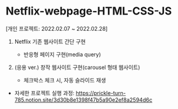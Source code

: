 # Netflix-webpage-HTML-CSS-JS
[개인 프로젝트: 2022.02.07 ~ 2022.02.28]
1) Netflix 기존 웹사이트 간단 구현 
   + 반응형 페이지 구현(media query)
 
2) (응용 ver.) 창작 웹사이트 구현(carousel 형태 웹사이트)
   + 체크박스 체크 시, 자동 슬라이드 재생


* 자세한 프로젝트 실행 과정: https://prickle-turn-785.notion.site/3d30b8e1398f47b5a90e2ef8a2594d6c
